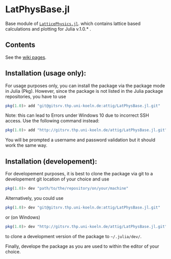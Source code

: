 # LatPhysBase.jl

Base module of [`LatticePhysics.jl`](http://gitsrv.thp.uni-koeln.de/attig/LatticePhysics.jl). which contains lattice based calculations and plotting for Julia v.1.0.* .



## Contents

See the [wiki pages](http://gitsrv.thp.uni-koeln.de/attig/LatticePhysics.jl/wikis/home).


## Installation (usage only):

For usage purposes only, you can install the package via the package mode in Julia (Pkg). However, since the package
is not listed in the Julia package repositories, you have to use
```julia
pkg(1.0)> add "git@gitsrv.thp.uni-koeln.de:attig/LatPhysBase.jl.git"
```
Note: this can lead to Errors under Windows 10 due to incorrect SSH access. Use the following command instead:
```julia
pkg(1.0)> add "http://gitsrv.thp.uni-koeln.de/attig/LatPhysBase.jl.git"
```
You will be prompted a username and password validation but it should work the same way.


## Installation (developement):

For developement purposes, it is best to clone the package via git to a developement
git location of your choice and use
```julia
pkg(1.0)> dev "path/to/the/repository/on/your/machine"
```

Alternatively, you could use
```julia
pkg(1.0)> dev "git@gitsrv.thp.uni-koeln.de:attig/LatPhysBase.jl.git"
```
or (on Windows)
```julia
pkg(1.0)> dev "http://gitsrv.thp.uni-koeln.de/attig/LatPhysBase.jl.git"
```
to clone a development version of the package to `~/.julia/dev/`.


Finally, develope the package as you are used to within the editor of your choice.

